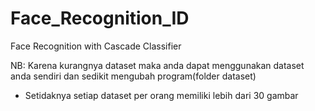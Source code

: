 # Face_Recognition_ID
Face Recognition with Cascade Classifier

NB: Karena kurangnya dataset maka anda dapat menggunakan dataset anda sendiri dan sedikit mengubah program(folder dataset)
* Setidaknya setiap dataset per orang memiliki lebih dari 30 gambar 
